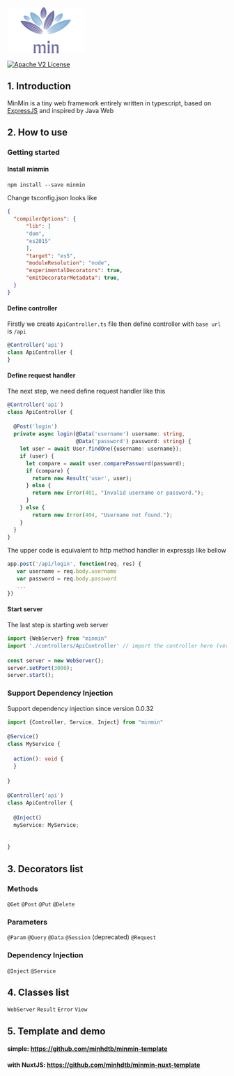 ![minmin logo](images/minmin-logo.png)


[![Apache V2 License](http://img.shields.io/badge/license-MIT-blue.svg)](https://github.com/minhdtb/minmin/blob/master/LICENSE)

## 1. Introduction

MinMin is a tiny web framework entirely written in typescript, based on [ExpressJS](https://expressjs.com/) and inspired by Java Web

## 2. How to use

### Getting started

#### Install minmin

```npm install --save minmin```

Change tsconfig.json looks like

```json
{
  "compilerOptions": {     
      "lib": [
      "dom",
      "es2015"
      ],
      "target": "es5",
      "moduleResolution": "node",
      "experimentalDecorators": true,
      "emitDecoratorMetadata": true,      
  }
}
```

#### Define controller 

Firstly we create ```ApiController.ts``` file then define controller with ```base url``` is ```/api```

```ts
@Controller('api')
class ApiController {
}
```

#### Define request handler

The next step, we need define request handler like this

```ts
@Controller('api')
class ApiController {

  @Post('login')
  private async login(@Data('username') username: string,
                      @Data('password') password: string) {
    let user = await User.findOne({username: username});
    if (user) {
      let compare = await user.comparePassword(password);
      if (compare) {              
        return new Result('user', user);
      } else {
        return new Error(401, "Invalid username or password.");
      }
    } else {
        return new Error(404, "Username not found.");
    }
  }
}
```
The upper code is equivalent to http method handler in expressjs like bellow
```js
app.post('/api/login', function(req, res) {
   var username = req.body.username
   var password = req.body.password  
   ...
})
```

#### Start server

The last step is starting web server

```ts
import {WebServer} from "minmin"
import './controllers/ApiController' // import the controller here (very important)

const server = new WebServer();
server.setPort(3000);
server.start();
```

### Support Dependency Injection

Support dependency injection since version 0.0.32

```ts
import {Controller, Service, Inject} from "minmin"

@Service()
class MyService {

  action(): void {
  }
  
}

@Controller('api')
class ApiController {

  @Inject()
  myService: MyService;
  
  
}

```

## 3. Decorators list

### Methods

```@Get```
```@Post```
```@Put```
```@Delete```

### Parameters

```@Param```
```@Query```
```@Data```
```@Session``` (deprecated)
```@Request```

### Dependency Injection

```@Inject```
```@Service```

## 4. Classes list

```WebServer```
```Result```
```Error```
```View```

## 5. Template and demo

#### simple: https://github.com/minhdtb/minmin-template
#### with NuxtJS: https://github.com/minhdtb/minmin-nuxt-template
